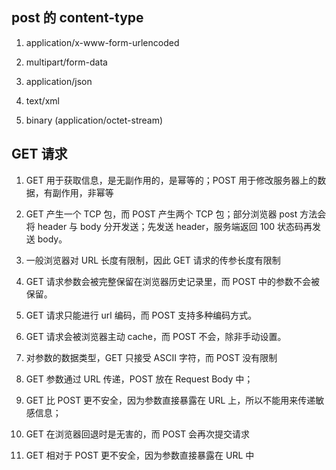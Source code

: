 <!-- @format -->

## post 的 content-type

1. application/x-www-form-urlencoded

2. multipart/form-data

3. application/json

4. text/xml

5. binary (application/octet-stream)

## GET 请求

1. GET 用于获取信息，是无副作用的，是幂等的；POST 用于修改服务器上的数据，有副作用，非幂等

2. GET 产生一个 TCP 包，而 POST 产生两个 TCP 包；部分浏览器 post 方法会将 header 与 body 分开发送；先发送 header，服务端返回 100 状态码再发送 body。

3. 一般浏览器对 URL 长度有限制，因此 GET 请求的传参长度有限制

4. GET 请求参数会被完整保留在浏览器历史记录里，而 POST 中的参数不会被保留。

5. GET 请求只能进行 url 编码，而 POST 支持多种编码方式。

6. GET 请求会被浏览器主动 cache，而 POST 不会，除非手动设置。

7. 对参数的数据类型，GET 只接受 ASCII 字符，而 POST 没有限制

8. GET 参数通过 URL 传递，POST 放在 Request Body 中；

9. GET 比 POST 更不安全，因为参数直接暴露在 URL 上，所以不能用来传递敏感信息；

10. GET 在浏览器回退时是无害的，而 POST 会再次提交请求

11. GET 相对于 POST 更不安全，因为参数直接暴露在 URL 中

